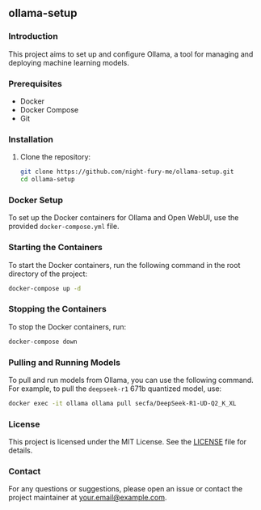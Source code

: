## ollama-setup

### Introduction

This project aims to set up and configure Ollama, a tool for managing and deploying machine learning models.

### Prerequisites

-   Docker
-   Docker Compose
-   Git

### Installation

1. Clone the repository:
    ```bash
    git clone https://github.com/night-fury-me/ollama-setup.git
    cd ollama-setup
    ```

### Docker Setup

To set up the Docker containers for Ollama and Open WebUI, use the provided `docker-compose.yml` file.

### Starting the Containers

To start the Docker containers, run the following command in the root directory of the project:

```bash
docker-compose up -d
```

### Stopping the Containers

To stop the Docker containers, run:

```bash
docker-compose down
```

### Pulling and Running Models

To pull and run models from Ollama, you can use the following command. For example, to pull the `deepseek-r1` 671b quantized model, use:

```bash
docker exec -it ollama ollama pull secfa/DeepSeek-R1-UD-Q2_K_XL
```

### License

This project is licensed under the MIT License. See the [LICENSE](LICENSE) file for details.

### Contact

For any questions or suggestions, please open an issue or contact the project maintainer at your.email@example.com.
